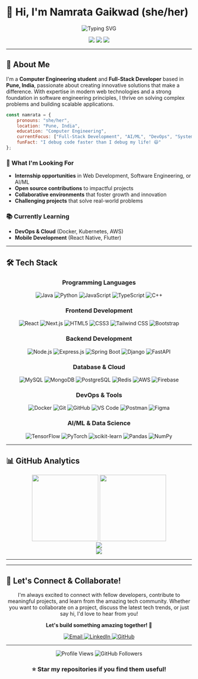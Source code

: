 # 👋 Hi, I'm **Namrata Gaikwad** (she/her)

<div align="center">
  <img src="https://readme-typing-svg.demolab.com?font=Fira+Code&size=28&duration=3000&pause=1000&color=9DF&center=true&vCenter=true&width=600&lines=Full-Stack+Developer+%F0%9F%91%A9%E2%80%8D%F0%9F%92%BB;Software+Engineer+%F0%9F%9A%80;Problem+Solver+%F0%9F%A7%A9;Tech+Enthusiast+%F0%9F%92%A1" alt="Typing SVG" />
</div>

<p align="center">
  <a href="https://www.linkedin.com/in/namratagaikwad/"><img src="https://img.shields.io/badge/-LinkedIn-0077B5?style=for-the-badge&logo=linkedin&logoColor=white"/></a>
  <a href="mailto:namratagaikwad456@gmail.com"><img src="https://img.shields.io/badge/-Email-D14836?style=for-the-badge&logo=gmail&logoColor=white"/></a>
  <a href="https://github.com/NamrataGaikwad25"><img src="https://img.shields.io/badge/-GitHub-181717?style=for-the-badge&logo=github&logoColor=white"/></a>
</p>

---

## 🌟 About Me

I'm a **Computer Engineering student** and **Full-Stack Developer** based in **Pune, India**, passionate about creating innovative solutions that make a difference. With expertise in modern web technologies and a strong foundation in software engineering principles, I thrive on solving complex problems and building scalable applications.

```javascript
const namrata = {
    pronouns: "she/her",
    location: "Pune, India",
    education: "Computer Engineering",
    currentFocus: ["Full-Stack Development", "AI/ML", "DevOps", "System Design"],
    funFact: "I debug code faster than I debug my life! 😄"
};
```

### 🎯 What I'm Looking For
- **Internship opportunities** in Web Development, Software Engineering, or AI/ML
- **Open source contributions** to impactful projects
- **Collaborative environments** that foster growth and innovation
- **Challenging projects** that solve real-world problems

### 📚 Currently Learning
- **DevOps & Cloud** (Docker, Kubernetes, AWS)
- **Mobile Development** (React Native, Flutter)

---

## 🛠️ Tech Stack

<div align="center">

### **Programming Languages**
![Java](https://img.shields.io/badge/Java-ED8B00?style=for-the-badge&logo=openjdk&logoColor=white)
![Python](https://img.shields.io/badge/Python-3776AB?style=for-the-badge&logo=python&logoColor=white)
![JavaScript](https://img.shields.io/badge/JavaScript-F7DF1E?style=for-the-badge&logo=javascript&logoColor=black)
![TypeScript](https://img.shields.io/badge/TypeScript-007ACC?style=for-the-badge&logo=typescript&logoColor=white)
![C++](https://img.shields.io/badge/C%2B%2B-00599C?style=for-the-badge&logo=c%2B%2B&logoColor=white)

### **Frontend Development**
![React](https://img.shields.io/badge/React-20232A?style=for-the-badge&logo=react&logoColor=61DAFB)
![Next.js](https://img.shields.io/badge/Next.js-000000?style=for-the-badge&logo=nextdotjs&logoColor=white)
![HTML5](https://img.shields.io/badge/HTML5-E34F26?style=for-the-badge&logo=html5&logoColor=white)
![CSS3](https://img.shields.io/badge/CSS3-1572B6?style=for-the-badge&logo=css3&logoColor=white)
![Tailwind CSS](https://img.shields.io/badge/Tailwind_CSS-38B2AC?style=for-the-badge&logo=tailwind-css&logoColor=white)
![Bootstrap](https://img.shields.io/badge/Bootstrap-563D7C?style=for-the-badge&logo=bootstrap&logoColor=white)

### **Backend Development**
![Node.js](https://img.shields.io/badge/Node.js-43853D?style=for-the-badge&logo=node.js&logoColor=white)
![Express.js](https://img.shields.io/badge/Express.js-404D59?style=for-the-badge&logo=express&logoColor=white)
![Spring Boot](https://img.shields.io/badge/Spring_Boot-6DB33F?style=for-the-badge&logo=spring-boot&logoColor=white)
![Django](https://img.shields.io/badge/Django-092E20?style=for-the-badge&logo=django&logoColor=white)
![FastAPI](https://img.shields.io/badge/FastAPI-005571?style=for-the-badge&logo=fastapi&logoColor=white)

### **Database & Cloud**
![MySQL](https://img.shields.io/badge/MySQL-00000F?style=for-the-badge&logo=mysql&logoColor=white)
![MongoDB](https://img.shields.io/badge/MongoDB-4EA94B?style=for-the-badge&logo=mongodb&logoColor=white)
![PostgreSQL](https://img.shields.io/badge/PostgreSQL-316192?style=for-the-badge&logo=postgresql&logoColor=white)
![Redis](https://img.shields.io/badge/Redis-DC382D?style=for-the-badge&logo=redis&logoColor=white)
![AWS](https://img.shields.io/badge/AWS-232F3E?style=for-the-badge&logo=amazon-aws&logoColor=white)
![Firebase](https://img.shields.io/badge/Firebase-039BE5?style=for-the-badge&logo=firebase&logoColor=white)

### **DevOps & Tools**
![Docker](https://img.shields.io/badge/Docker-2CA5E0?style=for-the-badge&logo=docker&logoColor=white)
![Git](https://img.shields.io/badge/Git-F05032?style=for-the-badge&logo=git&logoColor=white)
![GitHub](https://img.shields.io/badge/GitHub-100000?style=for-the-badge&logo=github&logoColor=white)
![VS Code](https://img.shields.io/badge/VS_Code-007ACC?style=for-the-badge&logo=visual-studio-code&logoColor=white)
![Postman](https://img.shields.io/badge/Postman-FF6C37?style=for-the-badge&logo=postman&logoColor=white)
![Figma](https://img.shields.io/badge/Figma-F24E1E?style=for-the-badge&logo=figma&logoColor=white)

### **AI/ML & Data Science**
![TensorFlow](https://img.shields.io/badge/TensorFlow-FF6F00?style=for-the-badge&logo=tensorflow&logoColor=white)
![PyTorch](https://img.shields.io/badge/PyTorch-EE4C2C?style=for-the-badge&logo=pytorch&logoColor=white)
![scikit-learn](https://img.shields.io/badge/scikit--learn-F7931E?style=for-the-badge&logo=scikit-learn&logoColor=white)
![Pandas](https://img.shields.io/badge/Pandas-150458?style=for-the-badge&logo=pandas&logoColor=white)
![NumPy](https://img.shields.io/badge/NumPy-013243?style=for-the-badge&logo=numpy&logoColor=white)

</div>

---

## 📊 GitHub Analytics

<div align="center">
  <img height="180em" src="https://github-readme-stats.vercel.app/api?username=NamrataGaikwad25&show_icons=true&theme=tokyonight&include_all_commits=true&count_private=true"/>
  <img height="180em" src="https://github-readme-stats.vercel.app/api/top-langs/?username=NamrataGaikwad25&layout=compact&langs_count=8&theme=tokyonight"/>
</div>

<div align="center">
  <img src="https://github-readme-streak-stats.herokuapp.com/?user=NamrataGaikwad25&theme=tokyonight&hide_border=true"/>
</div>

<div align="center">
  <img src="https://github-profile-trophy.vercel.app/?username=NamrataGaikwad25&theme=tokyonight&no-frame=true&row=1&column=6"/>
</div>

---
<!-- 
## 🚀 Featured Projects

<div align="center">

| Project | Description | Tech Stack | Links |
|---------|-------------|------------|--------|
| **🏥 Clinic Management System** | Comprehensive web application for managing patient records, appointments, and medical history | React, Node.js, MongoDB, JWT | [Demo](https://github.com/NamrataGaikwad25/clinic-management) • [Code](https://github.com/NamrataGaikwad25/clinic-management) |
| **🤖 AI-Powered Chatbot** | Intelligent conversational AI with natural language processing capabilities | React, OpenAI API, Node.js, Express | [Demo](https://github.com/NamrataGaikwad25/chatbot-app) • [Code](https://github.com/NamrataGaikwad25/chatbot-app) |
| **🎤 Multilingual Voice Assistant** | Voice-controlled assistant supporting multiple languages with speech recognition | Python, Speech Recognition, TTS, ML | [Demo](https://github.com/NamrataGaikwad25/voice-assistant) • [Code](https://github.com/NamrataGaikwad25/voice-assistant) |
| **⚡ Smart Electricity Bill Calculator** | Automated billing system with usage analytics and payment integration | Spring Boot, MySQL, Thymeleaf, Chart.js | [Demo](https://github.com/NamrataGaikwad25/electricity-bill) • [Code](https://github.com/NamrataGaikwad25/electricity-bill) |

</div>

---

## 🌱 Open Source Contributions

<div align="center">
  <img src="https://github-contributor-stats.vercel.app/api?username=NamrataGaikwad25&limit=5&theme=tokyonight&combine_all_yearly_contributions=true"/>
</div>

---

## 🎓 Certifications & Achievements

- 🏆 **Google Cloud Certified** - Associate Cloud Engineer
- 🏆 **AWS Certified** - Cloud Practitioner
- 🏆 **Meta Front-End Developer** Professional Certificate
- 🏆 **Data Structures and Algorithms** Specialization
- 🏆 **HackerRank** - 5⭐ in Problem Solving (Java & Python)
- 🏆 **Codechef** - 3⭐ Rating (Max: 1650+)

---

## 📈 Coding Activity

<div align="center">
  <img src="https://github-readme-activity-graph.vercel.app/graph?username=NamrataGaikwad25&theme=tokyo-night&hide_border=true&area=true"/>
</div>

---

## 🎯 2024 Goals

- [ ] Contribute to **10+ open source projects**
- [ ] Master **System Design** principles
- [ ] Build **3 full-stack applications** with modern tech stacks
- [ ] Earn **AWS Solutions Architect** certification
- [ ] Participate in **5+ hackathons**
- [ ] Launch a **SaaS product**

---

## 💬 Random Dev Quote

<div align="center">
  <img src="https://quotes-github-readme.vercel.app/api?type=horizontal&theme=tokyonight" alt="Random Dev Quote"/>
</div>
 -->

---

## 🤝 Let's Connect & Collaborate!

<div align="center">
  
I'm always excited to connect with fellow developers, contribute to meaningful projects, and learn from the amazing tech community. Whether you want to collaborate on a project, discuss the latest tech trends, or just say hi, I'd love to hear from you! 

**Let's build something amazing together! 🚀**

<p>
  <a href="mailto:namratagaikwad456@gmail.com">
    <img src="https://img.shields.io/badge/Email-D14836?style=for-the-badge&logo=gmail&logoColor=white" alt="Email"/>
  </a>
  <a href="https://www.linkedin.com/in/namratagaikwad/">
    <img src="https://img.shields.io/badge/LinkedIn-0077B5?style=for-the-badge&logo=linkedin&logoColor=white" alt="LinkedIn"/>
  </a>
  <a href="https://github.com/NamrataGaikwad25">
    <img src="https://img.shields.io/badge/GitHub-181717?style=for-the-badge&logo=github&logoColor=white" alt="GitHub"/>
  </a>
</p>

</div>

---

<div align="center">
  <img src="https://komarev.com/ghpvc/?username=NamrataGaikwad25&label=Profile%20views&color=0e75b6&style=flat" alt="Profile Views"/>
  <img src="https://img.shields.io/github/followers/NamrataGaikwad25?label=Followers&style=social" alt="GitHub Followers"/>
</div>

<div align="center">
  <h3>⭐ Star my repositories if you find them useful!</h3>
 
</div>
